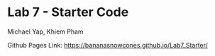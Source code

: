# Lab 7 - Starter Code

Michael Yap, Khiem Pham

Github Pages Link:
https://bananasnowcones.github.io/Lab7_Starter/
